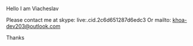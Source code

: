 Hello
I am Viacheslav

Please contact me at skype:
	live:.cid.2c6d651287d6edc3
Or mailto:
	khoa-dev203@outlook.com	

Thanks

